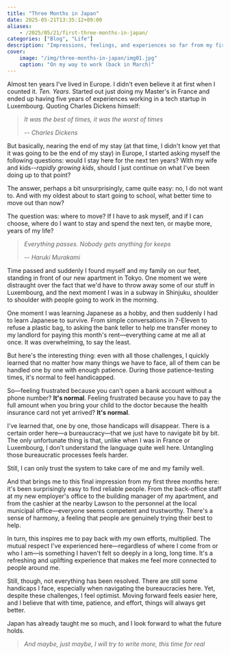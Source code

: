 ```yaml
---
title: "Three Months in Japan"
date: 2025-05-21T13:35:12+09:00
aliases:
    - /2025/05/21/first-three-months-in-japan/
categories: ["Blog", "Life"]
description: "Impressions, feelings, and experiences so far from my first three months living in Japan."
cover:
    image: "/img/three-months-in-japan/img01.jpg"
    caption: "On my way to work (back in March)"
---
```


Almost ten years I've lived in Europe. I didn't even believe it at first when I counted it. *Ten. Years*. Started out just doing my Master's in France and ended up having five years of experiences working in a tech startup in Luxembourg. Quoting Charles Dickens himself:

> *It was the best of times, it was the worst of times*
>
> -- <cite>Charles Dickens</cite>

But basically, nearing the end of my stay (at that time, I didn't know yet that it was going to be the end of my stay) in Europe, I started asking myself the following questions: would I stay here for the next ten years? With my wife and kids--*rapidly growing kids*, should I just continue on what I've been doing up to that point?

The answer, perhaps a bit unsurprisingly, came quite easy: no, I do not want to. And with my oldest about to start going to school, what better time to move out than now?

The question was: where to move? If I have to ask myself, and if I can choose, where do I want to stay and spend the next ten, or maybe more, years of my life?

> *Everything passes. Nobody gets anything for keeps*
>
> -- <cite>Haruki Murakami</cite>

Time passed and suddenly I found myself and my family on our feet, standing in front of our new apartment in Tokyo. One moment we were distraught over the fact that we'd have to throw away some of our stuff in Luxembourg, and the next moment I was in a subway in Shinjuku, shoulder to shoulder with people going to work in the morning. 

One moment I was learning Japanese as a hobby, and then suddenly I had to learn Japanese to survive. From simple conversations in 7-Eleven to refuse a plastic bag, to asking the bank teller to help me transfer money to my landlord for paying this month's rent—everything came at me all at once. It was overwhelming, to say the least.

But here's the interesting thing: even with all those challenges, I quickly learned that no matter how many things we have to face, all of them can be handled one by one with enough patience. During those patience-testing times, it's normal to feel handicapped. 

So—feeling frustrated because you can't open a bank account without a phone number? **It's normal**. Feeling frustrated because you have to pay the full amount when you bring your child to the doctor because the health insurance card not yet arrived? **It's normal**.

I've learned that, one by one, those handicaps will disappear. There is a certain order here—a bureaucracy—that we just have to navigate bit by bit. The only unfortunate thing is that, unlike when I was in France or Luxembourg, I don't understand the language quite well here. Untangling those bureaucratic processes feels harder. 

Still, I can only trust the system to take care of me and my family well.

And that brings me to this final impression from my first three months here: it's been surprisingly easy to find reliable people. From the back-office staff at my new employer's office to the building manager of my apartment, and from the cashier at the nearby Lawson to the personnel at the local municipal office—everyone seems competent and trustworthy. There's a sense of harmony, a feeling that people are genuinely trying their best to help.

In turn, this inspires me to pay back with my own efforts, multiplied. The mutual respect I've experienced here—regardless of where I come from or who I am—is something I haven't felt so deeply in a long, long time. It's a refreshing and uplifting experience that makes me feel more connected to people around me.

Still, though, not everything has been resolved. There are still some handicaps I face, especially when navigating the bureaucracies here. Yet, despite these challenges, I feel optimist. Moving forward feels easier here, and I believe that with time, patience, and effort, things will always get better.

Japan has already taught me so much, and I look forward to what the future holds.

> *And maybe, just maybe, I will try to write more, this time for real*